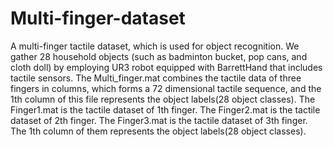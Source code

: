 # Multi-finger-dataset
A multi-finger tactile dataset, which is used for object recognition. 
We gather 28 household objects (such as badminton bucket, pop cans, and cloth doll) by employing UR3 robot equipped with BarrettHand that includes tactile sensors. 
The Multi_finger.mat combines the tactile data of three fingers in columns, which forms a 72 dimensional tactile sequence, and the 1th column of this file represents the object labels(28 object classes). 
The Finger1.mat is the tactile dataset of 1th finger. 
The Finger2.mat is the tactile dataset of 2th finger. 
The Finger3.mat is the tactile dataset of 3th finger. 
The 1th column of them represents the object labels(28 object classes).
